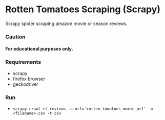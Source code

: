 # Rotten Tomatoes Scraping (Scrapy)
Scrapy spider scraping amazon movie or season reviews.

### Caution
#### For educational purposes only.

### Requirements
- scrapy
- firefox browser
- geckodriver

### Run
- `scrapy crawl rt_reviews -a url='rotten_tomatoes_movie_url' -o <filename>.csv -t csv`
